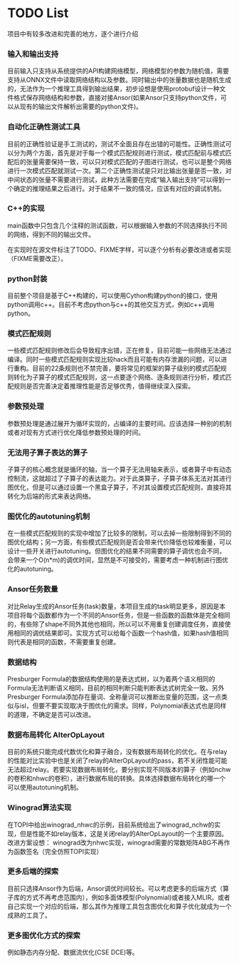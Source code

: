 #  TODO List

项目中有较多改进和完善的地方，逐个进行介绍

### 输入和输出支持

目前输入只支持从系统提供的API构建网络模型，网络模型的参数为随机值，需要支持从ONNX文件中读取网络结构以及参数。同时输出中的张量数据也是随机生成的，无法作为一个推理工具得到输出结果，初步设想是使用protobuf设计一种文件格式保存网络结构和参数，直接对接Ansor(如果Ansor只支持python文件，可以从现有的输出文件解析出需要的python文件)。

### 自动化正确性测试工具

目前的正确性验证是手工测试的，测试不全面且存在出错的可能性。正确性测试可以分为两个方面，首先是对于每一个模式匹配规则进行测试，模式匹配前与模式匹配后的张量需要保持一致，可以只对模式匹配的子图进行测试，也可以是整个网络进行一次模式匹配就测试一次。第二个正确性测试是只对比输出张量是否一致，对中间状态的张量不需要进行测试，此种方法需要在完成“输入输出支持”可以得到一个确定的推理结果之后进行。对于结果不一致的情况，应该有对应的调试机制。

### C++的实现

main函数中只包含几个注释的测试函数，可以根据输入参数的不同选择执行不同的网络，得到不同的输出文件。

在实现时在源文件标注了TODO、FIXME字样，可以逐个分析有必要改进或者实现（FIXME需要改正）。

### python封装

目前整个项目是基于C++构建的，可以使用Cython构建python的接口，使用python调用c++。目前不考虑python与c++的其他交互方式，例如c++调用python。

### 模式匹配规则

一些模式匹配规则修改后会导致程序出错，正在修复，目前可能一些网络无法通过编译。同时一些模式匹配规则实现比较hack而且可能有内存泄漏的问题，可以进行重构。目前的22条规则也不禁完善，要将常见的框架的算子级别的模式匹配规则转化为子算子的模式匹配规则，这一点要逐个网络、逐条规则进行分析，模式匹配规则是否完善决定着推理性能是否足够优秀，值得继续深入探索。

### 参数预处理

参数预处理是通过展开为循环实现的，占编译的主要时间。应该选择一种别的机制或者对现有方式进行优化降低参数预处理的时间。

### 无法用子算子表达的算子

子算子的核心概念就是循环的轴，当一个算子无法用轴来表示，或者算子中有动态控制流，这就超过了子算子的表达能力。对于此类算子，子算子体系无法对其进行图优化，但是可以通过设置一个黑盒子算子，不对其设置模式匹配规则，直接将其转化为后端的形式来表达网络。

### 图优化的autotuning机制

在一些模式匹配规则的实现中增加了比较多的限制，可以去掉一些限制得到不同的图优化结构；另一方面，有些模式匹配规则是否会带来代价降低也较难衡量，可以设计一些开关进行autotuning。但图优化的结果不同需要的算子调优也会不同，会带来一个O(n*m)的调优时间，显然是不可接受的，需要考虑一种机制进行图优化的autotuning。

### Ansor任务数量

对比Relay生成的Ansor任务(task)数量，本项目生成的task明显更多，原因是本项目将每个函数都作为一个不同的Ansor任务，但是一些函数的函数体是完全相同的，有些除了shape不同外其他也相同，所以可以不用重复创建调度任务，直接使用相同的调优结果即可。实现方式可以给每个函数一个hash值，如果hash值相同则代表是相同的函数，不需要重复创建。

### 数据结构

Presburger Formula的数据结构使用的是表达式树，以为着两个语义相同的Formula无法判断语义相同，目前的相同判断只能判断表达式树完全一致。另外Presburger Formula添加存在量词、全称量词可以推断出变量的范围，这一点类似与isl，但要不要实现取决于图优化的需求。同样，Polynomial表达式也是同样的道理，不确定是否可以改进。

### 数据布局转化 AlterOpLayout

目前的系统只能完成代数优化和算子融合，没有数据布局转化的优化。在与relay的性能对比实验中也是关闭了relay的AlterOpLayout的pass，若不关闭性能可能无法超过relay。若要实现数据布局转化，要分别实现不同版本的算子（例如nchw的卷积和nhwc的卷积），进行数据布局的转换。具体选择数据布局转化的哪一个可以使用autotuning机制。

### Winograd算法实现

在TOPI中给出winograd_nhwc的示例，目前系统给出了winograd_nchw的实现，但是性能不如relay版本，这是关闭relay的AlterOpLayout的一个主要原因。改进方案设想： winograd改为nhwc实现，winograd需要的常数矩阵ABG不再作为函数签名（完全仿照TOPI实现）

### 更多后端的探索

目前只选择Ansor作为后端，Ansor调优时间较长。可以考虑更多的后端方式（算子库的方式不再考虑范围内），例如多面体模型(Polynomial)或者接入MLIR。或者自己实现一个对应的后端，那么其作为推理工具包含图优化和算子优化就成为一个成熟的工具了。

### 更多图优化方式的探索

例如静态内存分配、数据流优化(CSE DCE)等。

